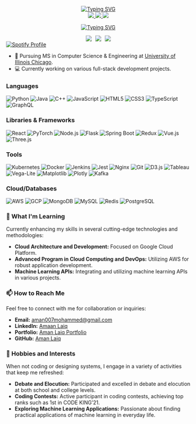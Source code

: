 <p align="center">
<a href="https://github.com/amanlaiq">
    <img src="https://readme-typing-svg.demolab.com?font=Fira+Code&duration=4000&pause=700&center=true&width=435&lines=Aman+Laiq+Mohammed;MS+CS+Student+(Graduate+Assistant);Full+Stack+Developer;Data+Scientist+;Software+Engineer" alt="Typing SVG" />
</a>
<br/>

<a href="https://portfolio-aman-lac.vercel.app/">
    <img src="https://img.shields.io/badge/Portfolio-portfolio--aman--lac.vercel.app-red?style=flat-square">
</a>  
<a href="https://www.linkedin.com/in/amaanlaiq/">
    <img src="https://img.shields.io/badge/-LinkedIn-blue?style=flat-square&logo=linkedin">
</a>
<a href="mailto:aman007mohammed@gmail.com">
    <img src="https://img.shields.io/badge/-Email-red?style=flat-square&logo=gmail&logoColor=white">
</a>

<br/> 
<p align="center">
<a href="https://github.com/amanlaiq">
    <img src="https://readme-typing-svg.demolab.com?font=Fira+Code&duration=4000&pause=700&center=true&width=435&lines=Aman+Laiq+Mohammed;MS+CS+Student+(Graduate+Assistant);Full+Stack+Developer;Data+Scientist+;Software+Engineer" alt="Typing SVG" />
</a>
<br/>

<div align="center" style="display: flex; justify-content: center; align-items: center; gap: 10px;">
  <a href="https://github.com/amanlaiq">
    <img src="https://github-readme-stats.vercel.app/api?username=amanlaiq&show_icons=true&theme=default" />
  </a>
  <a href="https://github.com/amanlaiq">
    <img src="https://github-readme-stats.vercel.app/api/top-langs/?username=amanlaiq&layout=compact" />
  </a>
  <a href="https://github.com/amanlaiq">
    <img src="https://github-readme-streak-stats.herokuapp.com/?user=amanlaiq" />
  </a>
</div>

<a href="https://spotify-github-profile.vercel.app/api/view?uid=aman007mohammed&cover_image=true&theme=default&bar_color=53b14f">
    <img src="https://spotify-github-profile.vercel.app/api/view?uid=aman007mohammed&cover_image=true&theme=default&bar_color=53b14f" alt="Spotify Profile">
</a>

</p>

* 📖 Pursuing MS in Computer Science & Engineering at [University of Illinois Chicago](https://www.uic.edu/). 
* 💻 Currently working on various full-stack development projects.

### Languages
![Python](https://img.shields.io/badge/-Python-3776AB?style=flat-square&logo=python&logoColor=white)
![Java](https://img.shields.io/badge/-Java-007396?style=flat-square&logo=java&logoColor=white)
![C++](https://img.shields.io/badge/-C++-00599C?style=flat-square&logo=cplusplus&logoColor=white)
![JavaScript](https://img.shields.io/badge/-JavaScript-F7DF1E?style=flat-square&logo=javascript&logoColor=black)
![HTML5](https://img.shields.io/badge/-HTML5-E34F26?style=flat-square&logo=html5&logoColor=white)
![CSS3](https://img.shields.io/badge/-CSS3-1572B6?style=flat-square&logo=css3&logoColor=white)
![TypeScript](https://img.shields.io/badge/-TypeScript-007ACC?style=flat-square&logo=typescript&logoColor=white)
![GraphQL](https://img.shields.io/badge/-GraphQL-E10098?style=flat-square&logo=graphql&logoColor=white)

### Libraries & Frameworks
![React](https://img.shields.io/badge/-React-61DAFB?style=flat-square&logo=react&logoColor=black)
![PyTorch](https://img.shields.io/badge/-PyTorch-EE4C2C?style=flat-square&logo=pytorch&logoColor=white)
![Node.js](https://img.shields.io/badge/-Node.js-339933?style=flat-square&logo=nodedotjs&logoColor=white)
![Flask](https://img.shields.io/badge/-Flask-000000?style=flat-square&logo=flask&logoColor=white)
![Spring Boot](https://img.shields.io/badge/-Spring%20Boot-6DB33F?style=flat-square&logo=springboot&logoColor=white)
![Redux](https://img.shields.io/badge/-Redux-764ABC?style=flat-square&logo=redux&logoColor=white)
![Vue.js](https://img.shields.io/badge/-Vue.js-4FC08D?style=flat-square&logo=vuedotjs&logoColor=white)
![Three.js](https://img.shields.io/badge/-Three.js-black?style=flat-square&logo=threedotjs)

### Tools
![Kubernetes](https://img.shields.io/badge/-Kubernetes-326CE5?style=flat-square&logo=kubernetes&logoColor=white)
![Docker](https://img.shields.io/badge/-Docker-2496ED?style=flat-square&logo=docker&logoColor=white)
![Jenkins](https://img.shields.io/badge/-Jenkins-D24939?style=flat-square&logo=jenkins&logoColor=white)
![Jest](https://img.shields.io/badge/-Jest-C21325?style=flat-square&logo=jest&logoColor=white)
![Nginx](https://img.shields.io/badge/-Nginx-009639?style=flat-square&logo=nginx&logoColor=white)
![Git](https://img.shields.io/badge/-Git-F05032?style=flat-square&logo=git&logoColor=white)
![D3.js](https://img.shields.io/badge/-D3-F9A03C?style=flat-square&logo=d3dotjs&logoColor=white)
![Tableau](https://img.shields.io/badge/-Tableau-E97627?style=flat-square&logo=tableau&logoColor=white)
![Vega-Lite](https://img.shields.io/badge/-Vega%20Lite-757575?style=flat-square&logo=vegalite)
![Matplotlib](https://img.shields.io/badge/-Matplotlib-263238?style=flat-square&logo=matplotlib&logoColor=white)
![Plotly](https://img.shields.io/badge/-Plotly-3F4F75?style=flat-square&logo=plotly&logoColor=white)
![Kafka](https://img.shields.io/badge/-Kafka-231F20?style=flat-square&logo=apachekafka&logoColor=white)

### Cloud/Databases
![AWS](https://img.shields.io/badge/-AWS-232F3E?style=flat-square&logo=amazonaws&logoColor=white)
![GCP](https://img.shields.io/badge/-GCP-4285F4?style=flat-square&logo=googlecloud&logoColor=white)
![MongoDB](https://img.shields.io/badge/-MongoDB-47A248?style=flat-square&logo=mongodb&logoColor=white)
![MySQL](https://img.shields.io/badge/-MySQL-4479A1?style=flat-square&logo=mysql&logoColor=white)
![Redis](https://img.shields.io/badge/-Redis-DC382D?style=flat-square&logo=redis&logoColor=white)
![PostgreSQL](https://img.shields.io/badge/-PostgreSQL-336791?style=flat-square&logo=postgresql&logoColor=white)

### 🌱 What I'm Learning
Currently enhancing my skills in several cutting-edge technologies and methodologies:
- **Cloud Architecture and Development:** Focused on Google Cloud Platform.
- **Advanced Program in Cloud Computing and DevOps:** Utilizing AWS for robust application development.
- **Machine Learning APIs:** Integrating and utilizing machine learning APIs in various projects.

### 📫 How to Reach Me
Feel free to connect with me for collaboration or inquiries:
- **Email:** [aman007mohammed@gmail.com](mailto:aman007mohammed@gmail.com)
- **LinkedIn:** [Amaan Laiq](https://www.linkedin.com/in/amaanlaiq/)
- **Portfolio:** [Aman Laiq Portfolio](https://portfolio-aman-lac.vercel.app/)
- **GitHub:** [Aman Laiq](https://github.com/amanlaiq)

### 🤹 Hobbies and Interests
When not coding or designing systems, I engage in a variety of activities that keep me refreshed:
- **Debate and Elocution:** Participated and excelled in debate and elocution at both school and college levels.
- **Coding Contests:** Active participant in coding contests, achieving top ranks such as 1st in CODE KING’21.
- **Exploring Machine Learning Applications:** Passionate about finding practical applications of machine learning in everyday life.
